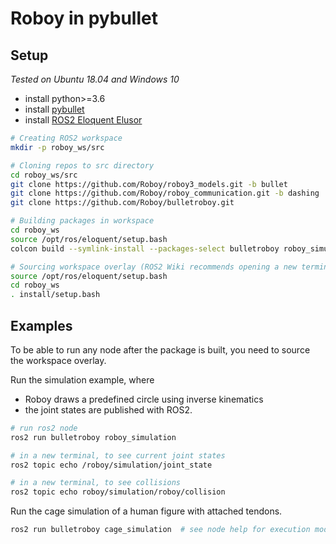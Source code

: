 # Roboy in pybullet

## Setup 
*Tested on Ubuntu 18.04 and Windows 10*
- install python>=3.6
- install [pybullet](https://github.com/bulletphysics/bullet3/blob/master/README.md#pybullet)
- install [ROS2 Eloquent Elusor](https://index.ros.org/doc/ros2/Installation/Eloquent/)
```bash
# Creating ROS2 workspace
mkdir -p roboy_ws/src

# Cloning repos to src directory
cd roboy_ws/src
git clone https://github.com/Roboy/roboy3_models.git -b bullet
git clone https://github.com/Roboy/roboy_communication.git -b dashing
git clone https://github.com/Roboy/bulletroboy.git

# Building packages in workspace
cd roboy_ws
source /opt/ros/eloquent/setup.bash
colcon build --symlink-install --packages-select bulletroboy roboy_simulation_msgs roboy_control_msgs

# Sourcing workspace overlay (ROS2 Wiki recommends opening a new terminal before this step)
source /opt/ros/eloquent/setup.bash
cd roboy_ws
. install/setup.bash
```

## Examples
To be able to run any node after the package is built, you need to source the workspace overlay.

Run the simulation example, where 
- Roboy draws a predefined circle using inverse kinematics 
- the joint states are published with ROS2.
```bash
# run ros2 node
ros2 run bulletroboy roboy_simulation

# in a new terminal, to see current joint states
ros2 topic echo /roboy/simulation/joint_state

# in a new terminal, to see collisions 
ros2 topic echo roboy/simulation/roboy/collision
```

Run the cage simulation of a human figure with attached tendons.
```bash
ros2 run bulletroboy cage_simulation  # see node help for execution modes
```
